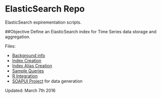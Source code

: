 # ElasticSearch Repo
ElasticSearch expirementation scripts.

##Objective
Define an ElasticSearch index for Time Series data storage and aggregation.

Files:
- [Background info](https://github.com/etsibert/ElasticSearchRepo/blob/master/ElasticSearch.pdf)
- [Index Creation](https://github.com/etsibert/ElasticSearchRepo/blob/master/Indices.txt)
- [Index Alias Creation](https://github.com/etsibert/ElasticSearchRepo/blob/master/Alias.txt)
- [Sample Queries](https://github.com/etsibert/ElasticSearchRepo/blob/master/queries.txt)
- [R Integration](https://github.com/etsibert/ElasticSearchRepo/blob/master/ElasticSearchRScript.R)
- [SOAPUI Project](https://github.com/etsibert/ElasticSearchRepo/blob/master/ElasticSearchClient-soapui-project.xml) for data generation

Updated: March 7th 2016
